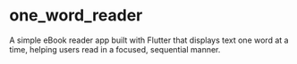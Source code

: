 # one_word_reader
A simple eBook reader app built with Flutter that displays text one word at a time, helping users read in a focused, sequential manner.
